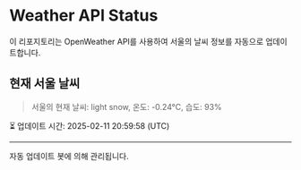 
# Weather API Status

이 리포지토리는 OpenWeather API를 사용하여 서울의 날씨 정보를 자동으로 업데이트합니다.

## 현재 서울 날씨
> 서울의 현재 날씨: light snow, 온도: -0.24°C, 습도: 93%

⏳ 업데이트 시간: 2025-02-11 20:59:58 (UTC)

---
자동 업데이트 봇에 의해 관리됩니다.
